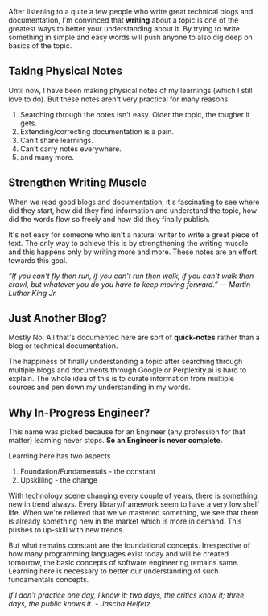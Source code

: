 <!-- markdownlint-disable MD041-->

After listening to a quite a few people who write great technical blogs and documentation,
I'm convinced that **writing** about a topic is one of the greatest ways to better your understanding about it.
By trying to write something in simple and easy words will push anyone to also dig deep on basics of the topic.

## Taking Physical Notes

Until now, I have been making physical notes of my learnings (which I still love to do).
But these notes aren't very practical for many reasons.

1. Searching through the notes isn't easy. Older the topic, the tougher it gets.
2. Extending/correcting documentation is a pain.
3. Can't share learnings.
4. Can't carry notes everywhere.
5. and many more.

## Strengthen Writing Muscle

When we read good blogs and documentation, it's fascinating to see where did they start, how did they find information
and understand the topic, how did the words flow so freely and how did they finally publish.

It's not easy for someone who isn't a natural writer to write a great piece of text.
The only way to achieve this is by strengthening the writing muscle and this happens only by writing more and more.
These notes are an effort towards this goal.

_“If you can't fly then run, if you can't run then walk, if you can't walk then crawl,
but whatever you do you have to keep moving forward.”
― Martin Luther King Jr._

## Just Another Blog?

Mostly No. All that's documented here are sort of **quick-notes** rather than a blog or technical documentation.

The happiness of finally understanding a topic after searching through multiple blogs and documents through
Google or Perplexity.ai is hard to explain. The whole idea of this is to curate information from multiple sources and
pen down my understanding in my words.

## Why In-Progress Engineer?

This name was picked because for an Engineer (any profession for that matter) learning never stops.
**So an Engineer is never complete.**

Learning here has two aspects

1. Foundation/Fundamentals - the constant
2. Upskilling - the change

With technology scene changing every couple of years, there is something new in trend always.
Every library/framework seem to have a very low shelf life. When we're relieved that we've mastered something,
we see that there is already something new in the market which is more in demand. This pushes to up-skill with new trends.

But what remains constant are the foundational concepts. Irrespective of how many programming languages exist today and
will be created tomorrow, the basic concepts of software engineering remains same.
Learning here is necessary to better our understanding of such fundamentals concepts.

<!-- markdownlint-disable MD036-->

_If I don't practice one day, I know it; two days, the critics know it; three days, the public knows it. - Jascha Heifetz_

<!-- markdownlint-enable MD036-->

<!-- markdownlint-enable MD041-->
